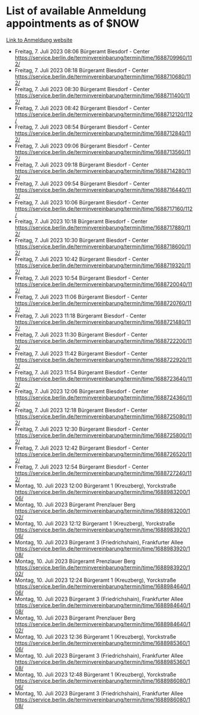 # List of available Anmeldung appointments as of $NOW
[Link to Anmeldung website](https://service.berlin.de/terminvereinbarung/termin/tag.php?termin=1&anliegen[]=120686&dienstleisterlist=122210,122217,327316,122219,327312,122227,327314,122231,327346,122243,327348,122254,122252,329742,122260,329745,122262,329748,122271,327278,122273,327274,122277,327276,330436,122280,327294,122282,327290,122284,327292,122291,327270,122285,327266,122286,327264,122296,327268,150230,329760,122297,327286,122294,327284,122312,329763,122314,329775,122304,327330,122311,327334,122309,327332,317869,122281,327352,122279,329772,122283,122276,327324,122274,327326,122267,329766,122246,327318,122251,327320,122257,327322,122208,327298,122226,327300&herkunft=http%3A%2F%2Fservice.berlin.de%2Fdienstleistung%2F120686%2F)
- Freitag, 7. Juli 2023 08:06 Bürgeramt Biesdorf - Center https://service.berlin.de/terminvereinbarung/termin/time/1688709960/112/
- Freitag, 7. Juli 2023 08:18 Bürgeramt Biesdorf - Center https://service.berlin.de/terminvereinbarung/termin/time/1688710680/112/
- Freitag, 7. Juli 2023 08:30 Bürgeramt Biesdorf - Center https://service.berlin.de/terminvereinbarung/termin/time/1688711400/112/
- Freitag, 7. Juli 2023 08:42 Bürgeramt Biesdorf - Center https://service.berlin.de/terminvereinbarung/termin/time/1688712120/112/
- Freitag, 7. Juli 2023 08:54 Bürgeramt Biesdorf - Center https://service.berlin.de/terminvereinbarung/termin/time/1688712840/112/
- Freitag, 7. Juli 2023 09:06 Bürgeramt Biesdorf - Center https://service.berlin.de/terminvereinbarung/termin/time/1688713560/112/
- Freitag, 7. Juli 2023 09:18 Bürgeramt Biesdorf - Center https://service.berlin.de/terminvereinbarung/termin/time/1688714280/112/
- Freitag, 7. Juli 2023 09:54 Bürgeramt Biesdorf - Center https://service.berlin.de/terminvereinbarung/termin/time/1688716440/112/
- Freitag, 7. Juli 2023 10:06 Bürgeramt Biesdorf - Center https://service.berlin.de/terminvereinbarung/termin/time/1688717160/112/
- Freitag, 7. Juli 2023 10:18 Bürgeramt Biesdorf - Center https://service.berlin.de/terminvereinbarung/termin/time/1688717880/112/
- Freitag, 7. Juli 2023 10:30 Bürgeramt Biesdorf - Center https://service.berlin.de/terminvereinbarung/termin/time/1688718600/112/
- Freitag, 7. Juli 2023 10:42 Bürgeramt Biesdorf - Center https://service.berlin.de/terminvereinbarung/termin/time/1688719320/112/
- Freitag, 7. Juli 2023 10:54 Bürgeramt Biesdorf - Center https://service.berlin.de/terminvereinbarung/termin/time/1688720040/112/
- Freitag, 7. Juli 2023 11:06 Bürgeramt Biesdorf - Center https://service.berlin.de/terminvereinbarung/termin/time/1688720760/112/
- Freitag, 7. Juli 2023 11:18 Bürgeramt Biesdorf - Center https://service.berlin.de/terminvereinbarung/termin/time/1688721480/112/
- Freitag, 7. Juli 2023 11:30 Bürgeramt Biesdorf - Center https://service.berlin.de/terminvereinbarung/termin/time/1688722200/112/
- Freitag, 7. Juli 2023 11:42 Bürgeramt Biesdorf - Center https://service.berlin.de/terminvereinbarung/termin/time/1688722920/112/
- Freitag, 7. Juli 2023 11:54 Bürgeramt Biesdorf - Center https://service.berlin.de/terminvereinbarung/termin/time/1688723640/112/
- Freitag, 7. Juli 2023 12:06 Bürgeramt Biesdorf - Center https://service.berlin.de/terminvereinbarung/termin/time/1688724360/112/
- Freitag, 7. Juli 2023 12:18 Bürgeramt Biesdorf - Center https://service.berlin.de/terminvereinbarung/termin/time/1688725080/112/
- Freitag, 7. Juli 2023 12:30 Bürgeramt Biesdorf - Center https://service.berlin.de/terminvereinbarung/termin/time/1688725800/112/
- Freitag, 7. Juli 2023 12:42 Bürgeramt Biesdorf - Center https://service.berlin.de/terminvereinbarung/termin/time/1688726520/112/
- Freitag, 7. Juli 2023 12:54 Bürgeramt Biesdorf - Center https://service.berlin.de/terminvereinbarung/termin/time/1688727240/112/
- Montag, 10. Juli 2023 12:00 Bürgeramt 1 (Kreuzberg), Yorckstraße https://service.berlin.de/terminvereinbarung/termin/time/1688983200/106/
- Montag, 10. Juli 2023  Bürgeramt Prenzlauer Berg https://service.berlin.de/terminvereinbarung/termin/time/1688983200/102/
- Montag, 10. Juli 2023 12:12 Bürgeramt 1 (Kreuzberg), Yorckstraße https://service.berlin.de/terminvereinbarung/termin/time/1688983920/106/
- Montag, 10. Juli 2023  Bürgeramt 3 (Friedrichshain), Frankfurter Allee https://service.berlin.de/terminvereinbarung/termin/time/1688983920/108/
- Montag, 10. Juli 2023  Bürgeramt Prenzlauer Berg https://service.berlin.de/terminvereinbarung/termin/time/1688983920/102/
- Montag, 10. Juli 2023 12:24 Bürgeramt 1 (Kreuzberg), Yorckstraße https://service.berlin.de/terminvereinbarung/termin/time/1688984640/106/
- Montag, 10. Juli 2023  Bürgeramt 3 (Friedrichshain), Frankfurter Allee https://service.berlin.de/terminvereinbarung/termin/time/1688984640/108/
- Montag, 10. Juli 2023  Bürgeramt Prenzlauer Berg https://service.berlin.de/terminvereinbarung/termin/time/1688984640/102/
- Montag, 10. Juli 2023 12:36 Bürgeramt 1 (Kreuzberg), Yorckstraße https://service.berlin.de/terminvereinbarung/termin/time/1688985360/106/
- Montag, 10. Juli 2023  Bürgeramt 3 (Friedrichshain), Frankfurter Allee https://service.berlin.de/terminvereinbarung/termin/time/1688985360/108/
- Montag, 10. Juli 2023 12:48 Bürgeramt 1 (Kreuzberg), Yorckstraße https://service.berlin.de/terminvereinbarung/termin/time/1688986080/106/
- Montag, 10. Juli 2023  Bürgeramt 3 (Friedrichshain), Frankfurter Allee https://service.berlin.de/terminvereinbarung/termin/time/1688986080/108/
